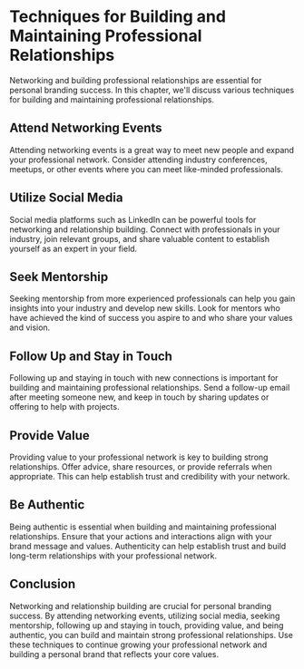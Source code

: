 Techniques for Building and Maintaining Professional Relationships
===================================================================================================================

Networking and building professional relationships are essential for personal branding success. In this chapter, we'll discuss various techniques for building and maintaining professional relationships.

Attend Networking Events
------------------------

Attending networking events is a great way to meet new people and expand your professional network. Consider attending industry conferences, meetups, or other events where you can meet like-minded professionals.

Utilize Social Media
--------------------

Social media platforms such as LinkedIn can be powerful tools for networking and relationship building. Connect with professionals in your industry, join relevant groups, and share valuable content to establish yourself as an expert in your field.

Seek Mentorship
---------------

Seeking mentorship from more experienced professionals can help you gain insights into your industry and develop new skills. Look for mentors who have achieved the kind of success you aspire to and who share your values and vision.

Follow Up and Stay in Touch
---------------------------

Following up and staying in touch with new connections is important for building and maintaining professional relationships. Send a follow-up email after meeting someone new, and keep in touch by sharing updates or offering to help with projects.

Provide Value
-------------

Providing value to your professional network is key to building strong relationships. Offer advice, share resources, or provide referrals when appropriate. This can help establish trust and credibility with your network.

Be Authentic
------------

Being authentic is essential when building and maintaining professional relationships. Ensure that your actions and interactions align with your brand message and values. Authenticity can help establish trust and build long-term relationships with your professional network.

Conclusion
----------

Networking and relationship building are crucial for personal branding success. By attending networking events, utilizing social media, seeking mentorship, following up and staying in touch, providing value, and being authentic, you can build and maintain strong professional relationships. Use these techniques to continue growing your professional network and building a personal brand that reflects your core values.
